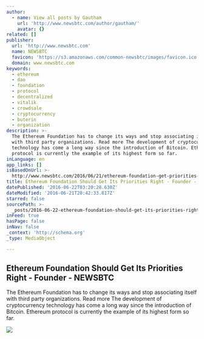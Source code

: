 ```yaml
---
author:
  - name: View all posts by Gautham
    url: 'http://www.newsbtc.com/author/gautham/'
    avatar: {}
related: []
publisher:
  url: 'http://www.newsbtc.com'
  name: NEWSBTC
  favicon: 'https://s3.amazonaws.com/common-newsbtc/images/favicon.ico'
  domain: www.newsbtc.com
keywords:
  - ethereum
  - dao
  - foundation
  - protocol
  - decentralized
  - vitalik
  - crowdsale
  - cryptocurrency
  - buterin
  - organization
description: >-
  The Ethereum Foundation has to change its ways and stop associating itself
  with third party organizations. Read more The development of cryptocurrency
  technology has come a long way since the introduction of Bitcoin. Ethereum
  protocol is currently the example of its highest form so far.
inLanguage: en
app_links: []
isBasedOnUrl: >-
  http://www.newsbtc.com/2016/06/21/ethereum-foundation-get-priorities-right-founder/
title: Ethereum Foundation Should Get Its Priorities Right - Founder - NEWSBTC
datePublished: '2016-06-22T03:20:28.630Z'
dateModified: '2016-06-21T20:42:33.817Z'
starred: false
sourcePath: >-
  _posts/2016-06-22-ethereum-foundation-should-get-its-priorities-right-founde.md
inFeed: true
hasPage: false
inNav: false
_context: 'http://schema.org'
_type: MediaObject

---
```

<article style=""><h1>Ethereum Foundation Should Get Its Priorities Right - Founder - NEWSBTC</h1><p>The Ethereum Foundation has to change its ways and stop associating itself with third party organizations. Read more The development of cryptocurrency technology has come a long way since the introduction of Bitcoin. Ethereum protocol is currently the example of its highest form so far.</p><img src="http://s3.amazonaws.com/main-newsbtc-images/2016/06/21182345/ethereum-new.png" /></article>